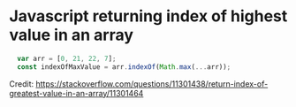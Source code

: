 # Javascript returning index of highest value in an array

```javascript
  var arr = [0, 21, 22, 7];
  const indexOfMaxValue = arr.indexOf(Math.max(...arr));
```

Credit:
https://stackoverflow.com/questions/11301438/return-index-of-greatest-value-in-an-array/11301464
